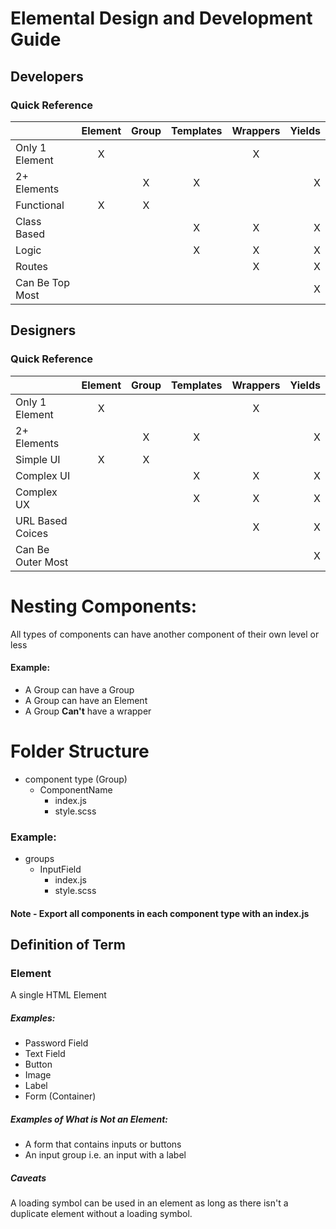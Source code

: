 # Elemental Design and Development Guide

## Developers
### Quick Reference

|                 | Element   | Group | Templates  | Wrappers| Yields |
| :-------------  |:---------:| :---: | :---------:| :-----: | -----: |
| Only 1 Element  |     X     |       |            |    X    |        | 
| 2+  Elements    |           |   X   |      X     |         |    X   |
| Functional      |     X     |   X   |            |         |        |
| Class Based     |           |       |      X     |    X    |    X   |
| Logic           |           |       |      X     |    X    |    X   | 
| Routes          |           |       |            |    X    |    X   |
| Can Be Top Most |           |       |            |         |    X   |




## Designers
### Quick Reference

|                   | Element   | Group | Templates  | Wrappers| Yields |
| :---------------  |:---------:| :---: | :---------:| :-----: | -----: |
| Only 1 Element    |     X     |       |            |    X    |        | 
| 2+  Elements      |           |   X   |      X     |         |    X   |
| Simple UI         |     X     |   X   |            |         |        |
| Complex UI        |           |       |      X     |    X    |    X   |
| Complex UX        |           |       |      X     |    X    |    X   | 
| URL Based Coices  |           |       |            |    X    |    X   |
| Can Be Outer Most |           |       |            |         |    X   |


# Nesting Components:
All types of components can have another component of their own level or less

#### Example:
* A Group can have a Group
* A Group can have an Element
* A Group **Can't** have a wrapper

# Folder Structure
* component type (Group)
  * ComponentName
    * index.js
    * style.scss
### Example:
* groups
  * InputField
    * index.js
    * style.scss
#### Note - Export all components in each component type with an index.js
## Definition of Term

### Element
A single HTML Element
##### Examples: 
* Password Field
* Text Field
* Button
* Image
* Label
* Form (Container)

##### Examples of What is Not an Element:
* A form that contains inputs or buttons
* An input group i.e. an input with a label

##### Caveats
A loading symbol can be used in an element as long as there isn't
a duplicate element without a loading symbol.


